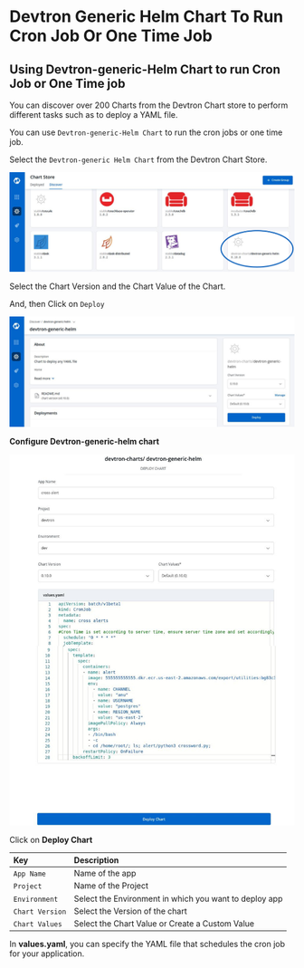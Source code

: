# Devtron Generic Helm Chart To Run Cron Job Or One Time Job

## Using Devtron-generic-Helm Chart to run Cron Job or One Time job

You can discover over 200 Charts from the Devtron Chart store to perform different tasks such as to deploy a YAML file.

You can use `Devtron-generic-Helm Chart` to run the cron jobs or one time job.

Select the `Devtron-generic Helm Chart` from the Devtron Chart Store.

![](../../.gitbook/assets/use-case-chart-store.jpg)

Select the Chart Version and the Chart Value of the Chart.

And, then Click on `Deploy`

![](../../.gitbook/assets/use-case-deploy-chart%20%283%29%20%283%29.jpg)

**Configure Devtron-generic-helm chart**

![](../../.gitbook/assets/gc-4%20%283%29%20%285%29%20%281%29.jpg)

Click on **Deploy Chart**

| Key | Description |
| :--- | :--- |
| `App Name` | Name of the app |
| `Project` | Name of the Project |
| `Environment` | Select the Environment in which you want to deploy app |
| `Chart Version` | Select the Version of the chart |
| `Chart Values` | Select the Chart Value or Create a Custom Value |

In **values.yaml**, you can specify the YAML file that schedules the cron job for your application.

